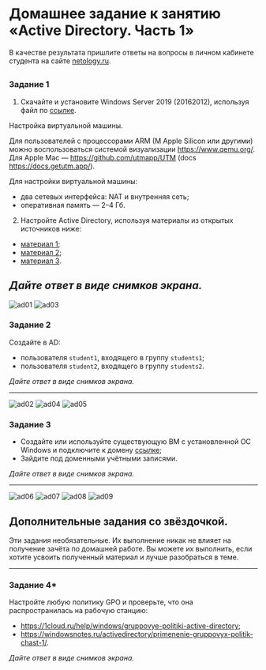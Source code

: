 # Домашнее задание к занятию «Active Directory. Часть 1»

В качестве результата пришлите ответы на вопросы в личном кабинете студента на сайте [netology.ru](https://netology.ru/).

## 

### Задание 1

1. Скачайте и установите Windows Server 2019 (20162012), используя файл по [ссылке](https://www.microsoft.com/en-us/evalcenter/evaluate-windows-server-2019). 

Настройка виртуальной машины.

Для пользователей с процессорами ARM (M Apple Silicon или другими) можно воспользоваться системой визуализации https://www.qemu.org/. 
Для Apple Mac — https://github.com/utmapp/UTM (docs https://docs.getutm.app/).

Для настройки виртуальной машины:
- два сетевых интерфейса: NAT и внутренняя сеть;
- оперативная память — 2–4 Гб.

2. Настройте Active Directory, используя материалы из открытых источников ниже:

- [материал 1](https://1cloud.ru/help/windows/active-directory-domain-services-ustanovka-i-nastrojka-windows-server);
- [материал 2](https://habr.com/ru/company/testo_lang/blog/525326/);
- [материал 3](https://efsol.ru/manuals/active-directory.html).

*Дайте ответ в виде снимков экрана.*
------

![ad01](ad01.jpg)
![ad03](ad03.jpg)


### Задание 2

Создайте в AD:

- пользователя `student1`, входящего в группу `students1`;
- пользователя `student2`, входящего в группу `students2`.

*Дайте ответ в виде снимков экрана.*

------

![ad02](ad02.jpg)
![ad04](ad04.jpg)
![ad05](ad05.jpg)



### Задание 3

- Создайте или используйте существующую ВМ с установленной ОС Windows и подключите к домену [ссылке](https://docs.microsoft.com/ru-ru/windows-server/identity/ad-fs/deployment/join-a-computer-to-a-domain);
- Зайдите под доменными учётными записями.

*Дайте ответ в виде снимков экрана.*

------

![ad06](ad06.jpg)
![ad07](ad07.jpg)
![ad08](ad08.jpg)
![ad09](ad09.jpg)


## Дополнительные задания со звёздочкой.

Эти задания необязательные.  Их выполнение никак не влияет на получение зачёта по домашней работе. Вы можете их выполнить, если хотите усвоить полученный материал и лучше разобраться в теме.

------

### Задание 4*

Настройте любую политику GPO и проверьте, что она распространилась на рабочую станцию:

- https://1cloud.ru/help/windows/gruppovye-politiki-active-directory;
- https://windowsnotes.ru/activedirectory/primenenie-gruppovyx-politik-chast-1/.

*Дайте ответ в виде снимков экрана.*
